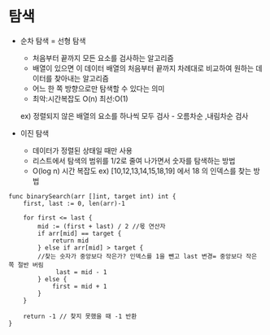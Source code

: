 
# 탐색

- 순차 탐색 = 선형 탐색
    - 처음부터 끝까지 모든 요소를 검사하는 알고리즘
    - 배열이 있으면 이 데이터 배열의 처음부터 끝까지 차례대로 비교하여 원하는 데이터를 찾아내는 알고리즘
    - 어느 한 쪽 방향으로만 탐색할 수 있다는 의미
    - 최악:시간복잡도 O(n) 최선:O(1)
    
    ex) 정렬되지 않은 배열의 요소를 하나씩 모두 검사 - 오름차순 ,내림차순 검사

- 이진 탐색 
    - 데이터가 정렬된 상태일 때만 사용
    - 리스트에서 탐색의 범위를 1/2로 줄여 나가면서 숫자를 탐색하는 방법
    - O(log n) 시간 복잡도 
    ex) [10,12,13,14,15,18,19] 에서 18 의 인덱스를 찾는 방법
```
func binarySearch(arr []int, target int) int {
    first, last := 0, len(arr)-1

    for first <= last {
        mid := (first + last) / 2 //몫 연산자
        if arr[mid] == target {
            return mid 
        } else if arr[mid] > target {
        //찾는 숫자가 중앙보다 작은가? 인덱스를 1을 뺀고 last 변경= 중앙보다 작은 쪽 절반 버림
             last = mid - 1
        } else { 
			first = mid + 1
        }
    }

    return -1 // 찾지 못했을 때 -1 반환
}
```


